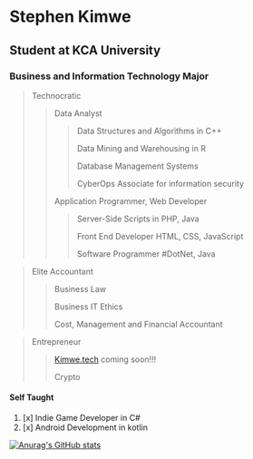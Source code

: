 <!---
stephen-kimwe/stephen-kimwe is a ✨ special ✨ repository because its `README.md` (this file) appears on your GitHub profile.
You can click the Preview link to take a look at your changes.
--->

# Stephen Kimwe               
## Student at KCA University
### Business and Information Technology Major

> Technocratic 
> > Data Analyst
> > > Data Structures and Algorithms in C++
> > > 
> > > Data Mining and Warehousing in R
> > > 
> > > Database Management Systems
> > > 
> > > CyberOps Associate for information security
> > > 
> > > 
> > Application Programmer, Web Developer
> > > Server-Side Scripts in PHP, Java
> > > 
> > > Front End Developer HTML, CSS, JavaScript 
> > > 
> > > Software Programmer #DotNet, Java



> Elite Accountant
> > Business Law
> > 
> > Business IT Ethics
> > 
> > Cost, Management and Financial Accountant
> > 
> > 


> Entrepreneur
> > [Kimwe.tech](https://kimwe.tech) coming soon!!! 
> > 
> > Crypto 

#### Self Taught
1. [x] Indie Game Developer in C#
2. [x] Android Development in kotlin 


<div data-iframe-width="150" data-iframe-height="270" data-share-badge-id="8fbb5966-7f1e-40b1-82b5-b976fb1c318d" data-share-badge-host="https://www.credly.com"></div>

[![Anurag's GitHub stats](https://github-readme-stats.vercel.app/api?username=stephen-kimwe)](https://github.com/anuraghazra/github-readme-stats)


              
